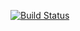 [![Build Status](https://kuxu.visualstudio.com/GistViewerForAndroid/_apis/build/status/GistViewerForAndroid-Android-CI)](https://kuxu.visualstudio.com/GistViewerForAndroid/_build/latest?definitionId=5)
